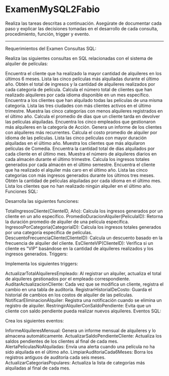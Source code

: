 # ExamenMySQL2Fabio

Realiza las tareas descritas a continuación. Asegúrate de documentar cada paso y explicar las decisiones tomadas en el desarrollo de cada consulta, procedimiento, función, trigger y evento.

---

Requerimientos del Examen
Consultas SQL:

Realiza las siguientes consultas en SQL relacionadas con el sistema de alquiler de películas:

Encuentra el cliente que ha realizado la mayor cantidad de alquileres en los últimos 6 meses.
Lista las cinco películas más alquiladas durante el último año.
Obtén el total de ingresos y la cantidad de alquileres realizados por cada categoría de película.
Calcula el número total de clientes que han realizado alquileres por cada idioma disponible en un mes específico.
Encuentra a los clientes que han alquilado todas las películas de una misma categoría.
Lista las tres ciudades con más clientes activos en el último trimestre.
Muestra las cinco categorías con menos alquileres registrados en el último año.
Calcula el promedio de días que un cliente tarda en devolver las películas alquiladas.
Encuentra los cinco empleados que gestionaron más alquileres en la categoría de Acción.
Genera un informe de los clientes con alquileres más recurrentes.
Calcula el costo promedio de alquiler por idioma de las películas.
Lista las cinco películas con mayor duración alquiladas en el último año.
Muestra los clientes que más alquilaron películas de Comedia.
Encuentra la cantidad total de días alquilados por cada cliente en el último mes.
Muestra el número de alquileres diarios en cada almacén durante el último trimestre.
Calcula los ingresos totales generados por cada almacén en el último semestre.
Encuentra el cliente que ha realizado el alquiler más caro en el último año.
Lista las cinco categorías con más ingresos generados durante los últimos tres meses.
Obtén la cantidad de películas alquiladas por cada idioma en el último mes.
Lista los clientes que no han realizado ningún alquiler en el último año.
Funciones SQL:

Desarrolla las siguientes funciones:

TotalIngresosCliente(ClienteID, Año): Calcula los ingresos generados por un cliente en un año específico.
PromedioDuracionAlquiler(PeliculaID): Retorna la duración promedio de alquiler de una película específica.
IngresosPorCategoria(CategoriaID): Calcula los ingresos totales generados por una categoría específica de películas.
DescuentoFrecuenciaCliente(ClienteID): Calcula un descuento basado en la frecuencia de alquiler del cliente.
EsClienteVIP(ClienteID): Verifica si un cliente es "VIP" basándose en la cantidad de alquileres realizados y los ingresos generados.
Triggers:

Implementa los siguientes triggers:

ActualizarTotalAlquileresEmpleado: Al registrar un alquiler, actualiza el total de alquileres gestionados por el empleado correspondiente.
AuditarActualizacionCliente: Cada vez que se modifica un cliente, registra el cambio en una tabla de auditoría.
RegistrarHistorialDeCosto: Guarda el historial de cambios en los costos de alquiler de las películas.
NotificarEliminacionAlquiler: Registra una notificación cuando se elimina un registro de alquiler.
RestringirAlquilerConSaldoPendiente: Evita que un cliente con saldo pendiente pueda realizar nuevos alquileres.
Eventos SQL:

Crea los siguientes eventos:

InformeAlquileresMensual: Genera un informe mensual de alquileres y lo almacena automáticamente.
ActualizarSaldoPendienteCliente: Actualiza los saldos pendientes de los clientes al final de cada mes.
AlertaPeliculasNoAlquiladas: Envía una alerta cuando una película no ha sido alquilada en el último año.
LimpiarAuditoriaCada6Meses: Borra los registros antiguos de auditoría cada seis meses.
ActualizarCategoriasPopulares: Actualiza la lista de categorías más alquiladas al final de cada mes.
